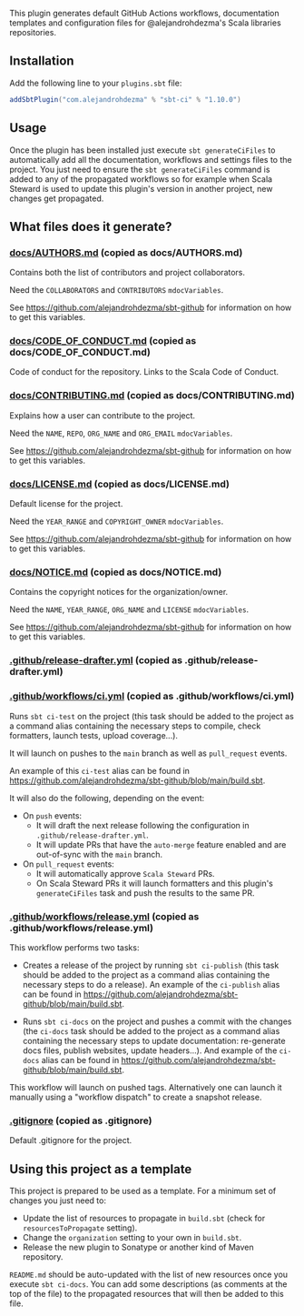 This plugin generates default GitHub Actions workflows, documentation templates and configuration files for @alejandrohdezma's Scala libraries repositories.

## Installation

Add the following line to your `plugins.sbt` file:

```sbt
addSbtPlugin("com.alejandrohdezma" % "sbt-ci" % "1.10.0")
```

## Usage

Once the plugin has been installed just execute `sbt generateCiFiles` to automatically add all the documentation, workflows and settings files to the project. You just need to ensure the `sbt generateCiFiles` command is added to any of the propagated workflows so for example when Scala Steward is used to update this plugin's version in another project, new changes get propagated.


## What files does it generate?

### [docs/AUTHORS.md](https://github.com/@ORGANIZATION@/@NAME/blob/main/docs/AUTHORS.md) (copied as docs/AUTHORS.md)

Contains both the list of contributors and project collaborators.

Need the `COLLABORATORS` and `CONTRIBUTORS` `mdocVariables`.

See https://github.com/alejandrohdezma/sbt-github for information on how to get this variables.


### [docs/CODE_OF_CONDUCT.md](https://github.com/@ORGANIZATION@/@NAME/blob/main/docs/CODE_OF_CONDUCT.md) (copied as docs/CODE_OF_CONDUCT.md)

Code of conduct for the repository. Links to the Scala Code of Conduct.


### [docs/CONTRIBUTING.md](https://github.com/@ORGANIZATION@/@NAME/blob/main/docs/CONTRIBUTING.md) (copied as docs/CONTRIBUTING.md)

Explains how a user can contribute to the project.

Need the `NAME`, `REPO`, `ORG_NAME` and `ORG_EMAIL` `mdocVariables`.

See https://github.com/alejandrohdezma/sbt-github for information on how to get this variables.


### [docs/LICENSE.md](https://github.com/@ORGANIZATION@/@NAME/blob/main/docs/LICENSE.md) (copied as docs/LICENSE.md)

Default license for the project.

Need the `YEAR_RANGE` and `COPYRIGHT_OWNER` `mdocVariables`.

See https://github.com/alejandrohdezma/sbt-github for information on how to get this variables.


### [docs/NOTICE.md](https://github.com/@ORGANIZATION@/@NAME/blob/main/docs/NOTICE.md) (copied as docs/NOTICE.md)

Contains the copyright notices for the organization/owner.

Need the `NAME`, `YEAR_RANGE`, `ORG_NAME` and `LICENSE` `mdocVariables`.

See https://github.com/alejandrohdezma/sbt-github for information on how to get this variables.


### [.github/release-drafter.yml](https://github.com/@ORGANIZATION@/@NAME/blob/main/.github/release-drafter.yml) (copied as .github/release-drafter.yml)




### [.github/workflows/ci.yml](https://github.com/@ORGANIZATION@/@NAME/blob/main/.github/workflows/ci.yml) (copied as .github/workflows/ci.yml)

Runs `sbt ci-test` on the project (this task should be added to the project as a command alias containing the 
necessary steps to compile, check formatters, launch tests, upload coverage...).

It will launch on pushes to the `main` branch as well as `pull_request` events.

An example of this `ci-test` alias can be found in https://github.com/alejandrohdezma/sbt-github/blob/main/build.sbt.

It will also do the following, depending on the event:

- On `push` events:
  - It will draft the next release following the configuration in `.github/release-drafter.yml`.
  - It will update PRs that have the `auto-merge` feature enabled and are out-of-sync with the `main` branch.
- On `pull_request` events:
  - It will automatically approve `Scala Steward` PRs.
  - On Scala Steward PRs it will launch formatters and this plugin's `generateCiFiles` task and push the results to 
    the same PR.


### [.github/workflows/release.yml](https://github.com/@ORGANIZATION@/@NAME/blob/main/.github/workflows/release.yml) (copied as .github/workflows/release.yml)

This workflow performs two tasks:

- Creates a release of the project by running `sbt ci-publish` (this task should be added to the project as a command 
  alias containing the necessary steps to do a release). An example of the `ci-publish` alias can be found in
  https://github.com/alejandrohdezma/sbt-github/blob/main/build.sbt.

- Runs `sbt ci-docs` on the project and pushes a commit with the changes (the `ci-docs` task should be added to the 
  project as a command alias containing the necessary steps to update documentation: re-generate docs files, 
  publish websites, update headers...). And example of the `ci-docs` alias can be found in
  https://github.com/alejandrohdezma/sbt-github/blob/main/build.sbt.

This workflow will launch on pushed tags. Alternatively one can launch it manually using a "workflow dispatch" to
create a snapshot release.


### [.gitignore](https://github.com/@ORGANIZATION@/@NAME/blob/main/.gitignore) (copied as .gitignore)

Default .gitignore for the project.



## Using this project as a template

This project is prepared to be used as a template. For a minimum set of changes you just need to:

- Update the list of resources to propagate in `build.sbt` (check for `resourcesToPropagate` setting).
- Change the `organization` setting to your own in `build.sbt`.
- Release the new plugin to Sonatype or another kind of Maven repository.

`README.md` should be auto-updated with the list of new resources once you execute `sbt ci-docs`. You can add some descriptions (as comments at the top of the file) to the propagated resources that will then be added to this file.